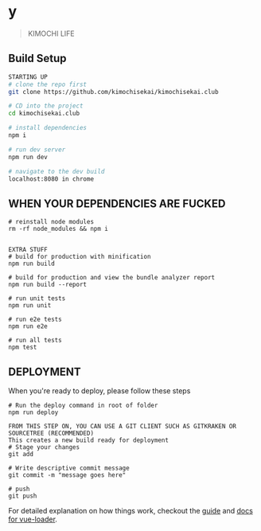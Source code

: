 # y

> KIMOCHI LIFE

## Build Setup

``` bash
STARTING UP
# clone the repo first
git clone https://github.com/kimochisekai/kimochisekai.club

# CD into the project
cd kimochisekai.club

# install dependencies
npm i

# run dev server
npm run dev

# navigate to the dev build
localhost:8080 in chrome

```

## WHEN YOUR DEPENDENCIES ARE FUCKED
```
# reinstall node modules
rm -rf node_modules && npm i

```

```

EXTRA STUFF
# build for production with minification
npm run build

# build for production and view the bundle analyzer report
npm run build --report

# run unit tests
npm run unit

# run e2e tests
npm run e2e

# run all tests
npm test
```

## DEPLOYMENT
When you're ready to deploy, please follow these steps
```
# Run the deploy command in root of folder
npm run deploy

FROM THIS STEP ON, YOU CAN USE A GIT CLIENT SUCH AS GITKRAKEN OR SOURCETREE (RECOMMENDED)
This creates a new build ready for deployment
# Stage your changes
git add

# Write descriptive commit message
git commit -m "message goes here"

# push
git push

```

For detailed explanation on how things work, checkout the [guide](http://vuejs-templates.github.io/webpack/) and [docs for vue-loader](http://vuejs.github.io/vue-loader).
